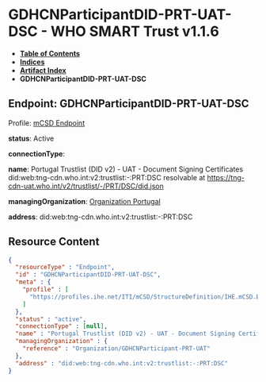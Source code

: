 # GDHCNParticipantDID-PRT-UAT-DSC - WHO SMART Trust v1.1.6

* [**Table of Contents**](toc.md)
* [**Indices**](indices.md)
* [**Artifact Index**](artifacts.md)
* **GDHCNParticipantDID-PRT-UAT-DSC**

## Endpoint: GDHCNParticipantDID-PRT-UAT-DSC

Profile: [mCSD Endpoint](https://profiles.ihe.net/ITI/mCSD/4.0.0/StructureDefinition-IHE.mCSD.Endpoint.html)

**status**: Active

**connectionType**: 

**name**: Portugal Trustlist (DID v2) - UAT - Document Signing Certificates did:web:tng-cdn.who.int:v2:trustlist:-:PRT:DSC resolvable at https://tng-cdn-uat.who.int/v2/trustlist/-/PRT/DSC/did.json

**managingOrganization**: [Organization Portugal](Organization-GDHCNParticipant-PRT-UAT.md)

**address**: did:web:tng-cdn.who.int:v2:trustlist:-:PRT:DSC



## Resource Content

```json
{
  "resourceType" : "Endpoint",
  "id" : "GDHCNParticipantDID-PRT-UAT-DSC",
  "meta" : {
    "profile" : [
      "https://profiles.ihe.net/ITI/mCSD/StructureDefinition/IHE.mCSD.Endpoint"
    ]
  },
  "status" : "active",
  "connectionType" : [null],
  "name" : "Portugal Trustlist (DID v2) - UAT - Document Signing Certificates\ndid:web:tng-cdn.who.int:v2:trustlist:-:PRT:DSC\nresolvable at https://tng-cdn-uat.who.int/v2/trustlist/-/PRT/DSC/did.json",
  "managingOrganization" : {
    "reference" : "Organization/GDHCNParticipant-PRT-UAT"
  },
  "address" : "did:web:tng-cdn.who.int:v2:trustlist:-:PRT:DSC"
}

```
